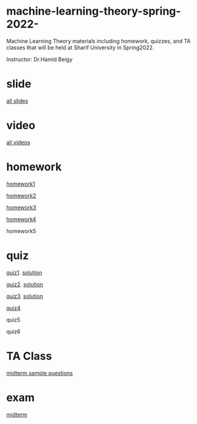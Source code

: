 # machine-learning-theory-spring-2022-
Machine Learning Theory materials including homework, quizzes, and TA classes that will be held at Sharif University in Spring2022.

Instructor: Dr.Hamid Beigy

# slide
[all slides](http://sharif.edu/~beigy/14002-40718.html)

# video
[all videos](https://drive.google.com/drive/folders/1P9G74CBd58j6QSioUoPSNesfftj5GFjN?usp=sharing)

# homework
[homework1](https://github.com/ArashLagzian/machine-learning-theory-spring-2022-/raw/master/homework/homework1.pdf)

[homework2](https://github.com/ArashLagzian/machine-learning-theory-spring-2022-/raw/master/homework/homework2.pdf)

[homework3](https://github.com/ArashLagzian/machine-learning-theory-spring-2022-/raw/master/homework/homework3.pdf)

[homework4](https://github.com/ArashLagzian/machine-learning-theory-spring-2022-/raw/master/homework/homework4.pdf)

homework5

# quiz
[quiz1](https://github.com/ArashLagzian/machine-learning-theory-spring-2022-/raw/master/quiz/quiz1.pdf). [solution](https://github.com/ArashLagzian/machine-learning-theory-spring-2022-/raw/master/quiz/MLT_Quiz1_solution.pdf)

[quiz2](https://github.com/ArashLagzian/machine-learning-theory-spring-2022-/raw/master/quiz/quiz2.pdf). [solution](https://github.com/ArashLagzian/machine-learning-theory-spring-2022-/raw/master/quiz/MLT_Quiz2_solution.pdf)

[quiz3](https://github.com/ArashLagzian/machine-learning-theory-spring-2022-/raw/master/quiz/quiz3.pdf). [solution](https://github.com/ArashLagzian/machine-learning-theory-spring-2022-/raw/master/quiz/MLT_Quiz3_solution.pdf)

[quiz4](https://github.com/ArashLagzian/machine-learning-theory-spring-2022-/raw/master/quiz/quiz4.pdf)

quiz5

quiz6

# TA Class
[midterm sample questions](https://github.com/ArashLagzian/machine-learning-theory-spring-2022-/raw/master/sample%20questions/MLT_sample_questions.pdf)

# exam
[midterm](https://github.com/ArashLagzian/machine-learning-theory-spring-2022-/raw/master/exam/midterm.pdf)
